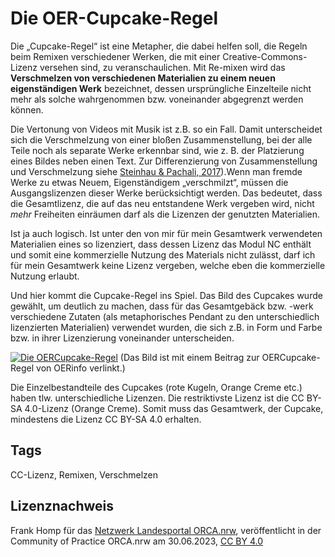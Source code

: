 
# Die OER-Cupcake-Regel
 
Die  „Cupcake-Regel“ ist eine Metapher, die dabei helfen soll, die Regeln  beim Remixen verschiedener Werken, die mit einer Creative-Commons-Lizenz  versehen sind, zu veranschaulichen. Mit Re-mixen wird das **Verschmelzen von verschiedenen Materialien zu einem neuen eigenständigen Werk** bezeichnet,  dessen ursprüngliche Einzelteile nicht mehr als solche wahrgenommen  bzw. voneinander abgegrenzt werden können. 

Die Vertonung von Videos mit  Musik ist z.B. so ein Fall. Damit unterscheidet sich die Verschmelzung  von einer bloßen Zusammenstellung, bei der alle Teile noch als separate  Werke erkennbar sind, wie z. B. der Platzierung eines Bildes neben einen  Text. Zur Differenzierung von Zusammenstellung und Verschmelzung siehe [Steinhau & Pachali, 2017](https://irights.info/artikel/kombinieren-bearbeiten-remixen-oer-richtig-verwenden/28560)).Wenn  man fremde Werke zu etwas Neuem, Eigenständigem „verschmilzt“, müssen  die Ausgangslizenzen dieser Werke berücksichtigt werden. Das bedeutet,  dass die Gesamtlizenz, die auf das neu entstandene Werk vergeben wird,  nicht *mehr* Freiheiten einräumen darf als die  Lizenzen der genutzten Materialien.
 
Ist ja auch logisch. Ist unter den von mir für mein Gesamtwerk  verwendeten Materialien eines so lizenziert, dass dessen Lizenz das  Modul NC enthält und somit eine kommerzielle Nutzung des Materials nicht  zulässt, darf ich für mein Gesamtwerk keine Lizenz  vergeben, welche  eben die kommerzielle Nutzung erlaubt.
 
Und hier kommt die Cupcake-Regel ins Spiel. Das Bild des Cupcakes  wurde gewählt, um deutlich zu machen, dass für das Gesamtgebäck bzw.  -werk verschiedene Zutaten (als metaphorisches Pendant zu den  unterschiedlich lizenzierten Materialien) verwendet wurden, die sich  z.B. in Form und Farbe bzw. in ihrer Lizenzierung voneinander  unterscheiden.

[![](https://open-educational-resources.de/wp-content/uploads/OERCupcake-Regel_CC0-Universell.jpg "Die OERCupcake-Regel")](https://open-educational-resources.de/die-oercupcake-regel/)
 (Das Bild ist mit einem Beitrag zur OERCupcake-Regel von OERinfo verlinkt.)
 
Die Einzelbestandteile des Cupcakes (rote Kugeln, Orange Creme etc.)  haben tlw. unterschiedliche Lizenzen. Die restriktivste Lizenz ist die  CC BY-SA 4.0-Lizenz (Orange Creme). Somit muss das Gesamtwerk, der  Cupcake, mindestens die Lizenz CC BY-SA 4.0 erhalten.

## Tags
CC-Lizenz, Remixen, Verschmelzen

## Lizenznachweis
Frank Homp für das <a href="http://www.orca.nrw/ueber-uns/netzwerk" target="_blank">Netzwerk Landesportal ORCA.nrw</a>, veröffentlicht in der Community of Practice ORCA.nrw am 30.06.2023, <a href="https://creativecommons.org/licenses/by/4.0/" target="_blank">CC BY 4.0</a>
